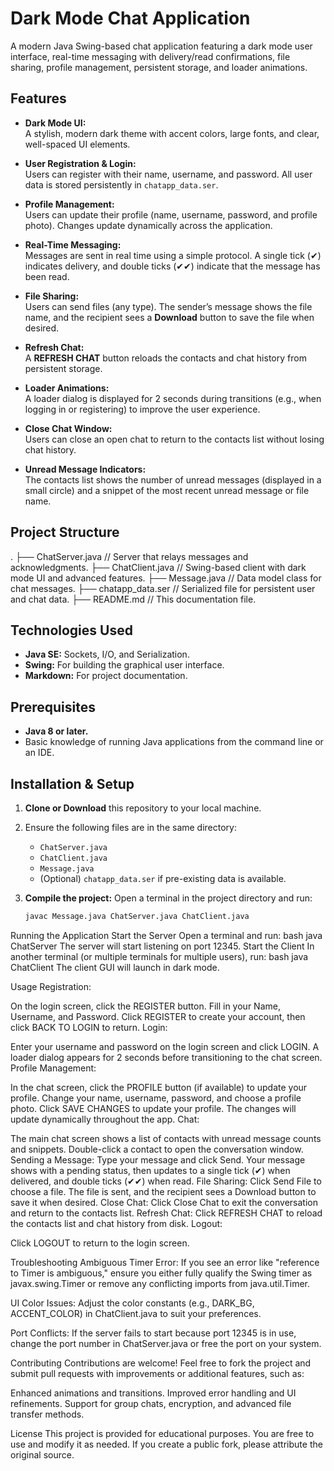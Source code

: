 # Dark Mode Chat Application

A modern Java Swing-based chat application featuring a dark mode user interface, real-time messaging with delivery/read confirmations, file sharing, profile management, persistent storage, and loader animations.

## Features

- **Dark Mode UI:**  
  A stylish, modern dark theme with accent colors, large fonts, and clear, well-spaced UI elements.

- **User Registration & Login:**  
  Users can register with their name, username, and password. All user data is stored persistently in `chatapp_data.ser`.

- **Profile Management:**  
  Users can update their profile (name, username, password, and profile photo). Changes update dynamically across the application.

- **Real-Time Messaging:**  
  Messages are sent in real time using a simple protocol. A single tick (✔) indicates delivery, and double ticks (✔✔) indicate that the message has been read.

- **File Sharing:**  
  Users can send files (any type). The sender’s message shows the file name, and the recipient sees a **Download** button to save the file when desired.

- **Refresh Chat:**  
  A **REFRESH CHAT** button reloads the contacts and chat history from persistent storage.

- **Loader Animations:**  
  A loader dialog is displayed for 2 seconds during transitions (e.g., when logging in or registering) to improve the user experience.

- **Close Chat Window:**  
  Users can close an open chat to return to the contacts list without losing chat history.

- **Unread Message Indicators:**  
  The contacts list shows the number of unread messages (displayed in a small circle) and a snippet of the most recent unread message or file name.

## Project Structure

. ├── ChatServer.java // Server that relays messages and acknowledgments. ├── ChatClient.java // Swing-based client with dark mode UI and advanced features. ├── Message.java // Data model class for chat messages. ├── chatapp_data.ser // Serialized file for persistent user and chat data. ├── README.md // This documentation file.


## Technologies Used

- **Java SE:** Sockets, I/O, and Serialization.
- **Swing:** For building the graphical user interface.
- **Markdown:** For project documentation.

## Prerequisites

- **Java 8 or later.**
- Basic knowledge of running Java applications from the command line or an IDE.

## Installation & Setup

1. **Clone or Download** this repository to your local machine.

2. Ensure the following files are in the same directory:
   - `ChatServer.java`
   - `ChatClient.java`
   - `Message.java`
   - (Optional) `chatapp_data.ser` if pre-existing data is available.

3. **Compile the project:**
   Open a terminal in the project directory and run:
   ```bash
   javac Message.java ChatServer.java ChatClient.java

Running the Application
Start the Server
Open a terminal and run:
bash
java ChatServer
The server will start listening on port 12345.
Start the Client
In another terminal (or multiple terminals for multiple users), run:
bash
java ChatClient
The client GUI will launch in dark mode.

Usage
Registration:

On the login screen, click the REGISTER button.
Fill in your Name, Username, and Password.
Click REGISTER to create your account, then click BACK TO LOGIN to return.
Login:

Enter your username and password on the login screen and click LOGIN.
A loader dialog appears for 2 seconds before transitioning to the chat screen.
Profile Management:

In the chat screen, click the PROFILE button (if available) to update your profile.
Change your name, username, password, and choose a profile photo.
Click SAVE CHANGES to update your profile. The changes will update dynamically throughout the app.
Chat:

The main chat screen shows a list of contacts with unread message counts and snippets.
Double-click a contact to open the conversation window.
Sending a Message: Type your message and click Send. Your message shows with a pending status, then updates to a single tick (✔) when delivered, and double ticks (✔✔) when read.
File Sharing: Click Send File to choose a file. The file is sent, and the recipient sees a Download button to save it when desired.
Close Chat: Click Close Chat to exit the conversation and return to the contacts list.
Refresh Chat: Click REFRESH CHAT to reload the contacts list and chat history from disk.
Logout:

Click LOGOUT to return to the login screen.

Troubleshooting
Ambiguous Timer Error:
If you see an error like "reference to Timer is ambiguous," ensure you either fully qualify the Swing timer as javax.swing.Timer or remove any conflicting imports from java.util.Timer.

UI Color Issues:
Adjust the color constants (e.g., DARK_BG, ACCENT_COLOR) in ChatClient.java to suit your preferences.

Port Conflicts:
If the server fails to start because port 12345 is in use, change the port number in ChatServer.java or free the port on your system.

Contributing
Contributions are welcome! Feel free to fork the project and submit pull requests with improvements or additional features, such as:

Enhanced animations and transitions.
Improved error handling and UI refinements.
Support for group chats, encryption, and advanced file transfer methods.

License
This project is provided for educational purposes. You are free to use and modify it as needed. If you create a public fork, please attribute the original source.

